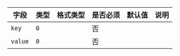 | 字段 | 类型 | 格式类型 | 是否必须 | 默认值 | 说明 |
|---|---|---|---|---|---|
| `key` | `0` |  | 否 |  |
| `value` | `0` |  | 否 |  |
